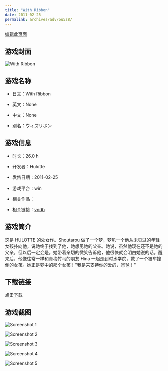 ```yaml
---
title: "With Ribbon"
date: 2011-02-25
permalink: archives/adv/ou5z8/
---
```

[编辑此页面](https://github.com/ACG-3/ADV3-source/blob/main/source/_posts/With%20Ribbon.md)

## 游戏封面

![With Ribbon](https://pan.timero.xyz/d/onedrive/img_lib_001/With%20Ribbon_cover.avif)


## 游戏名称

- 日文：With Ribbon
- 英文：None
- 中文：None

- 别名：ウィズリボン


## 游戏信息

- 时长：26.0 h
- 开发者：Hulotte
- 发售日期：2011-02-25
- 游戏平台：win
- 相关作品：

- 相关链接：[vndb](https://vndb.org/v5209)


## 游戏简介

这是 HULOTTE 的处女作。Shoutarou 做了一个梦，梦见一个他从未见过的年轻女孩扑向他，说她终于找到了他，她想见她的父亲。她说，虽然他现在还不是她的父亲，但以后一定会是。她带着亲切的微笑告诉他，他很快就会明白她说的话。醒来后，他像往常一样和青梅竹马的朋友 Hina 一起走到时水学院，救了一个被车撞倒的女孩。她正是梦中的那个女孩！"我是来支持你的爱的，爸爸！"




## 下载链接

[点击下载](https://pan.timero.xyz/onedrive/adv_lib_001/With%20Ribbon)


## 游戏截图


![Screenshot 1](https://pan.timero.xyz/d/onedrive/img_lib_001/With%20Ribbon_Screenshot_1.avif)

![Screenshot 2](https://pan.timero.xyz/d/onedrive/img_lib_001/With%20Ribbon_Screenshot_2.avif)

![Screenshot 3](https://pan.timero.xyz/d/onedrive/img_lib_001/With%20Ribbon_Screenshot_3.avif)

![Screenshot 4](https://pan.timero.xyz/d/onedrive/img_lib_001/With%20Ribbon_Screenshot_4.avif)

![Screenshot 5](https://pan.timero.xyz/d/onedrive/img_lib_001/With%20Ribbon_Screenshot_5.avif)

